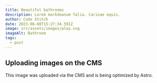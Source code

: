 ```yaml
---
title: Beautiful bathrooms
description: Lorem markdownum Talia. Carinae equis.
author: Code Stitch
date: 2023-06-08T15:27:34.591Z
image: src/assets/images/play.svg
imageAlt: Bathroom
tags:
  - post
---
```


## Uploading images on the CMS

This image was uploaded via the CMS and is being optimized by Astro.
